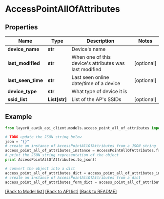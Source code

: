 # AccessPointAllOfAttributes


## Properties
Name | Type | Description | Notes
------------ | ------------- | ------------- | -------------
**device_name** | **str** | Device&#39;s name | 
**last_modified** | **str** | When one of this device&#39;s attributes was last modified | [optional] 
**last_seen_time** | **str** | Last seen online date/time of a device | [optional] 
**device_type** | **str** | What type of device it is | 
**ssid_list** | **List[str]** | List of the AP&#39;s SSIDs | [optional] 

## Example

```python
from layer8_auvik_api_client.models.access_point_all_of_attributes import AccessPointAllOfAttributes

# TODO update the JSON string below
json = "{}"
# create an instance of AccessPointAllOfAttributes from a JSON string
access_point_all_of_attributes_instance = AccessPointAllOfAttributes.from_json(json)
# print the JSON string representation of the object
print AccessPointAllOfAttributes.to_json()

# convert the object into a dict
access_point_all_of_attributes_dict = access_point_all_of_attributes_instance.to_dict()
# create an instance of AccessPointAllOfAttributes from a dict
access_point_all_of_attributes_form_dict = access_point_all_of_attributes.from_dict(access_point_all_of_attributes_dict)
```
[[Back to Model list]](../README.md#documentation-for-models) [[Back to API list]](../README.md#documentation-for-api-endpoints) [[Back to README]](../README.md)


